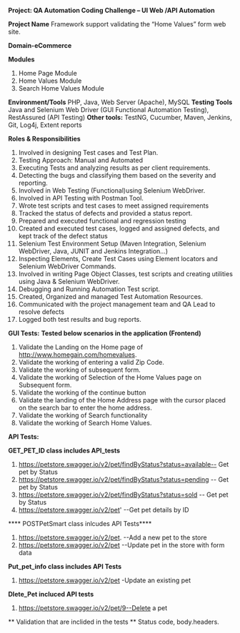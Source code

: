 
**Project: QA Automation Coding Challenge – UI Web /API Automation**

**Project Name**
Framework support validating the “Home Values” form web site.

**Domain-eCommerce**

**Modules**
1. Home Page Module
2. Home Values Module
3. Search Home Values Module



**Environment/Tools**
PHP, Java, Web Server (Apache), MySQL
**Testing Tools**
Java and Selenium Web Driver (GUI Functional Automation Testing),
 RestAssured (API Testing)
**Other tools:** TestNG, Cucumber, Maven, Jenkins, Git, Log4j, Extent reports


**Roles & Responsibilities**

1.  Involved in designing Test cases and Test Plan.
2.  Testing Approach: Manual and Automated
3.  Executing Tests and analyzing results as per client requirements.
4.  Detecting the bugs and classifying them based on the severity and reporting.
5.  Involved in Web Testing (Functional)using Selenium WebDriver.
6.  Involved in API Testing with Postman Tool. 
7.  Wrote test scripts and test cases to meet assigned requirements
8.  Tracked the status of defects and provided a status report.
9.  Prepared and executed functional and regression testing
10. Created and executed test cases, logged and assigned defects, and kept track of the defect status
11. Selenium Test Environment Setup (Maven Integration, Selenium WebDriver, Java, JUNIT and Jenkins Integration…)
12. Inspecting Elements, Create Test Cases using Element locators and Selenium WebDriver Commands.
13. Involved in writing Page Object Classes, test scripts and creating utilities using Java & Selenium WebDriver.
14. Debugging and Running Automation Test script.
15. Created, Organized and managed Test Automation Resources.
16. Communicated with the project management team and QA Lead to resolve defects
17. Logged both test results and bug reports.


**GUI Tests:**
**Tested below scenarios in the application (Frontend)**
1. Validate the Landing on the Home page of http://www.homegain.com/homevalues.
2. Validate the working of entering a valid Zip Code.
3. Validate the working of subsequent form.
4. Validate the working of Selection of the Home Values page on Subsequent form.
5. Validate the working of the continue button
6. Validate the landing of the Home Address page with the cursor placed on the search bar to enter the home address.
7. Validate the working of Search functionality
8. Validate the working of Search Home Values.



**API Tests:**

 **GET_PET_ID class includes API_tests**
   1. https://petstore.swagger.io/v2/pet/findByStatus?status=available-- Get pet by Status
   2. https://petstore.swagger.io/v2/pet/findByStatus?status=pending -- Get pet by Status
   3. https://petstore.swagger.io/v2/pet/findByStatus?status=sold -- Get pet by Status
   4. https://petstore.swagger.io/v2/pet' --Get pet details by ID
    
    
**** POSTPetSmart class  inlcudes API Tests****

   1. https://petstore.swagger.io/v2/pet. --Add a new pet to the store
   2. https://petstore.swagger.io/v2/pet --Update pet in the store with form data
    
**Put_pet_info class includes API Tests**
  1. https://petstore.swagger.io/v2/pet  -Update an existing pet
   
 **Dlete_Pet incluced API tests**
  1. https://petstore.swagger.io/v2/pet/9--Delete a pet

**   Validation that are inclided in the tests **
   Status code, body.headers.
   
   
   
   
   

 















